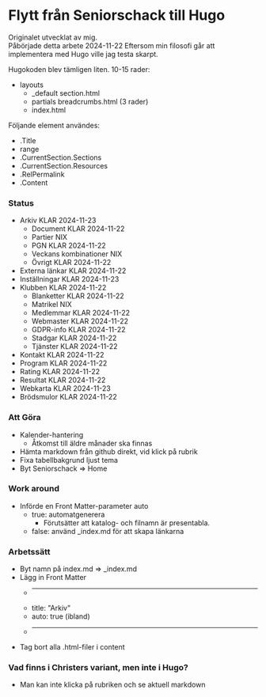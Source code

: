 # Flytt från Seniorschack till Hugo

Originalet utvecklat av mig.  
Påbörjade detta arbete 2024-11-22
Eftersom min filosofi går att implementera med Hugo ville jag testa skarpt.  

Hugokoden blev tämligen liten. 10-15 rader:

* layouts
	* _default
		section.html
	* partials
		breadcrumbs.html (3 rader)
	* index.html

Följande element användes:

* .Title
* range
* .CurrentSection.Sections
* .CurrentSection.Resources
* .RelPermalink
* .Content

### Status

* Arkiv          KLAR 2024-11-23
	* Document   KLAR 2024-11-22
	* Partier    NIX
	* PGN        KLAR 2024-11-22
	* Veckans kombinationer NIX
	* Övrigt     KLAR 2024-11-22
* Externa länkar KLAR 2024-11-22
* Inställningar  KLAR 2024-11-23
* Klubben        KLAR 2024-11-22
	* Blanketter KLAR 2024-11-22
	* Matrikel   NIX
	* Medlemmar  KLAR 2024-11-22
	* Webmaster  KLAR 2024-11-22
	* GDPR-info  KLAR 2024-11-22
	* Stadgar    KLAR 2024-11-22
	* Tjänster   KLAR 2024-11-22
* Kontakt        KLAR 2024-11-22
* Program        KLAR 2024-11-22
* Rating         KLAR 2024-11-22
* Resultat       KLAR 2024-11-22
* Webkarta       KLAR 2024-11-23
* Brödsmulor     KLAR 2024-11-22

### Att Göra

* Kalender-hantering
	* Åtkomst till äldre månader ska finnas
* Hämta markdown från github direkt, vid klick på rubrik
* Fixa tabellbakgrund ljust tema
* Byt Seniorschack => Home

### Work around

* Införde en Front Matter-parameter auto
	* true: automatgenerera 
		* Förutsätter att katalog- och filnamn är presentabla.
	* false: använd _index.md för att skapa länkarna

### Arbetssätt

* Byt namn på index.md => _index.md
* Lägg in Front Matter
	* ---
	* title: "Arkiv"
	* auto: true (ibland)
	* ---
* Tag bort alla .html-filer i content

### Vad finns i Christers variant, men inte i Hugo?

* Man kan inte klicka på rubriken och se aktuell markdown